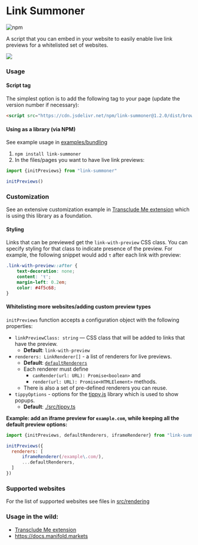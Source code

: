 # Link Summoner

![npm](https://img.shields.io/npm/v/link-summoner?style=flat-square)

A script that you can embed in your website  to easily enable live link previews for a whitelisted set of websites.

![](./media/manifold-link-summoner.gif)

### Usage

#### Script tag

The simplest option is to add the following tag to your page (update the version number if necessary):

```html
<script src="https://cdn.jsdelivr.net/npm/link-summoner@1.2.0/dist/browser.min.js" type="module"></script>
```

#### Using as a library (via NPM)

See example usage in [examples/bundling](./examples/bundling)

1. `npm install link-summoner`
2. In the files/pages you want to have live link previews:
```javascript
import {initPreviews} from "link-summoner"

initPreviews()
```

### Customization

See an extensive customization example in [Transclude Me extension](https://github.com/transclude-me/extension/blob/main/source/content/index.ts#L23) which is using this library as a foundation.

#### Styling

Links that can be previewed get the `link-with-preview` CSS class. You can specify styling for that class to indicate presence of the preview. For example, the following snippet would add `τ` after each link with preview:

```css
.link-with-preview::after {
	text-decoration: none;
	content: 'τ';
	margin-left: 0.2em;
	color: #4f5c68;
}
```

#### Whitelisting more websites/adding custom preview types

`initPreviews` function accepts a configuration object with the following properties:

- `linkPreviewClass: string` — CSS class that will be added to links that have the preview.
  - **Default**: `link-with-preview` 
- `renderers: LinkRenderer[]` - a list of renderers for live previews. 
  - **Default**: [`defaultRenderers`](./src/rendering/link-renderer.tsx#15) 
  - Each renderer must define 
    - `canRender(url: URL): Promise<boolean>` and 
    - `render(url: URL): Promise<HTMLElement>` methods.
  - There is also a set of pre-defined renderers you can reuse.
- `tippyOptions` - options for the [tippy.js](https://atomiks.github.io/tippyjs/) library which is used to show popups.
  - **Default**: [./src/tippy.ts](./src/tippy.ts)

**Example: add an iframe preview for `example.com`, while keeping all the default preview options:** 
```javascript
import {initPreviews, defaultRenderers, iframeRenderer} from "link-summoner"

initPreviews({
  renderers: [
      iframeRenderer(/example\.com/),
      ...defaultRenderers, 
  ]
})
```


### Supported websites

For the list of supported websites see files in [src/rendering](./src/rendering) 

### Usage in the wild:
- [Transclude Me extension](https://github.com/transclude-me/extension/)
- https://docs.manifold.markets

